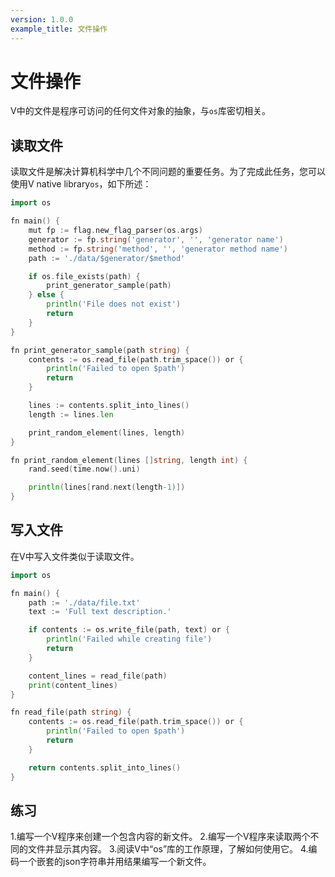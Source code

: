 ```yaml
---
version: 1.0.0
example_title: 文件操作
---
```


# 文件操作

V中的文件是程序可访问的任何文件对象的抽象，与`os`库密切相关。

## 读取文件

读取文件是解决计算机科学中几个不同问题的重要任务。为了完成此任务，您可以使用V native library`os`，如下所述：

```go
import os

fn main() {
    mut fp := flag.new_flag_parser(os.args)
    generator := fp.string('generator', '', 'generator name')
    method := fp.string('method', '', 'generator method name')
    path := './data/$generator/$method'

    if os.file_exists(path) {
        print_generator_sample(path)
    } else {
        println('File does not exist')
        return
    }
}

fn print_generator_sample(path string) {
    contents := os.read_file(path.trim_space()) or {
        println('Failed to open $path')
        return
    }

    lines := contents.split_into_lines()
    length := lines.len

    print_random_element(lines, length)
}

fn print_random_element(lines []string, length int) {
    rand.seed(time.now().uni)

    println(lines[rand.next(length-1)])
}
```

## 写入文件

在V中写入文件类似于读取文件。

```go
import os

fn main() {
    path := './data/file.txt'
    text := 'Full text description.'

    if contents := os.write_file(path, text) or {
        println('Failed while creating file')
        return
    }

    content_lines = read_file(path)
    print(content_lines)
}

fn read_file(path string) {
    contents := os.read_file(path.trim_space()) or {
        println('Failed to open $path')
        return
    }

    return contents.split_into_lines()
}
```

## 练习
1.编写一个V程序来创建一个包含内容的新文件。
2.编写一个V程序来读取两个不同的文件并显示其内容。
3.阅读V中“os”库的工作原理，了解如何使用它。
4.编码一个嵌套的json字符串并用结果编写一个新文件。
